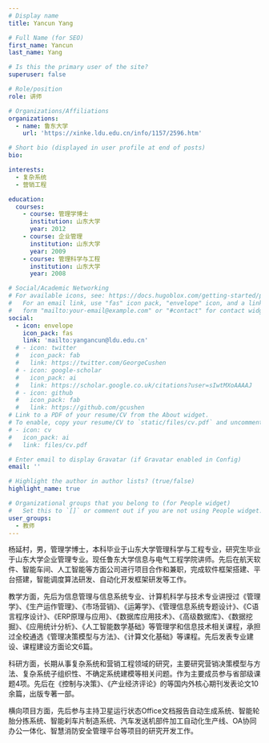 ```yaml
---
# Display name
title: Yancun Yang

# Full Name (for SEO)
first_name: Yancun
last_name: Yang

# Is this the primary user of the site?
superuser: false

# Role/position
role: 讲师

# Organizations/Affiliations
organizations:
  - name: 鲁东大学
    url: 'https://xinke.ldu.edu.cn/info/1157/2596.htm'

# Short bio (displayed in user profile at end of posts)
bio: 

interests:
  - 复杂系统
  - 营销工程

education:
  courses:
    - course: 管理学博士
      institution: 山东大学
      year: 2012
    - course: 企业管理
      institution: 山东大学
      year: 2009
    - course: 管理科学与工程
      institution: 山东大学
      year: 2008

# Social/Academic Networking
# For available icons, see: https://docs.hugoblox.com/getting-started/page-builder/#icons
#   For an email link, use "fas" icon pack, "envelope" icon, and a link in the
#   form "mailto:your-email@example.com" or "#contact" for contact widget.
social:
  - icon: envelope
    icon_pack: fas
    link: 'mailto:yangancun@ldu.edu.cn'
  # - icon: twitter
  #   icon_pack: fab
  #   link: https://twitter.com/GeorgeCushen
  # - icon: google-scholar
  #   icon_pack: ai
  #   link: https://scholar.google.co.uk/citations?user=sIwtMXoAAAAJ
  # - icon: github
  #   icon_pack: fab
  #   link: https://github.com/gcushen
# Link to a PDF of your resume/CV from the About widget.
# To enable, copy your resume/CV to `static/files/cv.pdf` and uncomment the lines below.
# - icon: cv
#   icon_pack: ai
#   link: files/cv.pdf

# Enter email to display Gravatar (if Gravatar enabled in Config)
email: ''

# Highlight the author in author lists? (true/false)
highlight_name: true

# Organizational groups that you belong to (for People widget)
#   Set this to `[]` or comment out if you are not using People widget.
user_groups:
  - 教师
---
```


杨延村，男，管理学博士，本科毕业于山东大学管理科学与工程专业，研究生毕业于山东大学企业管理专业。现任鲁东大学信息与电气工程学院讲师。先后在航天软件、智能车间、人工智能等方面公司进行项目合作和兼职，完成软件框架搭建、平台搭建，智能调度算法研发、自动化开发框架研发等工作。

教学方面，先后为信息管理与信息系统专业、计算机科学与技术专业讲授过《管理学》、《生产运作管理》、《市场营销》、《运筹学》、《管理信息系统专题设计》、《C语言程序设计》、《ERP原理与应用》、《数据库应用技术》、《高级数据库》、《数据挖掘》、《应用统计分析》、《人工智能数学基础》等管理学和信息技术相关课程，承担过全校通选《管理决策模型与方法》、《计算文化基础》等课程。先后发表专业建设、课程建设方面论文6篇。

科研方面，长期从事复杂系统和营销工程领域的研究，主要研究营销决策模型与方法、复杂系统子组织性、不确定系统建模等相关问题。作为主要成员参与省部级课题4项。先后在《控制与决策》、《产业经济评论》的等国内外核心期刊发表论文10余篇，出版专著一部。

横向项目方面，先后参与主持卫星运行状态Office文档报告自动生成系统、智能轮胎分拣系统、智能刹车片制造系统、汽车发送机部件加工自动化生产线、OA协同办公一体化、智慧消防安全管理平台等项目的研究开发工作。